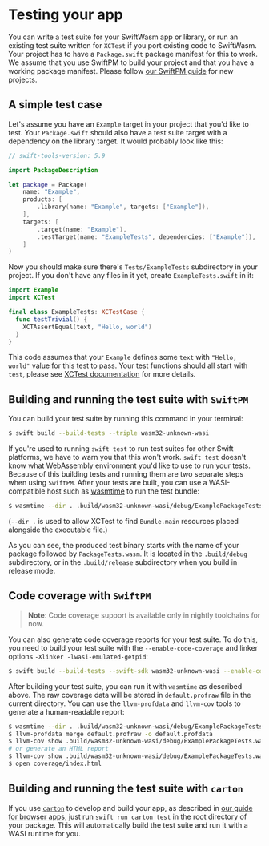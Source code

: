 # Testing your app

You can write a test suite for your SwiftWasm app or library, or run an existing test suite
written for `XCTest` if you port existing code to SwiftWasm. Your project has to have a
`Package.swift` package manifest for this to work. We assume that you use SwiftPM to build your
project and that you have a working package manifest. Please follow [our SwiftPM guide](./swift-package.md) for new projects.

## A simple test case

Let's assume you have an `Example` target in your project that you'd like to test. Your
`Package.swift` should also have a test suite target with a dependency on the library target. It
would probably look like this:

```swift
// swift-tools-version: 5.9

import PackageDescription

let package = Package(
    name: "Example",
    products: [
        .library(name: "Example", targets: ["Example"]),
    ],
    targets: [
        .target(name: "Example"),
        .testTarget(name: "ExampleTests", dependencies: ["Example"]),
    ]
)
```

Now you should make sure there's `Tests/ExampleTests` subdirectory in your project.
If you don't have any files in it yet, create `ExampleTests.swift` in it:

```swift
import Example
import XCTest

final class ExampleTests: XCTestCase {
  func testTrivial() {
    XCTAssertEqual(text, "Hello, world")
  }
}
```

This code assumes that your `Example` defines some `text` with `"Hello, world"` value
for this test to pass. Your test functions should all start with `test`, please see [XCTest 
documentation](https://developer.apple.com/documentation/xctest/defining_test_cases_and_test_methods)
for more details.

## Building and running the test suite with `SwiftPM`

You can build your test suite by running this command in your terminal:

```sh
$ swift build --build-tests --triple wasm32-unknown-wasi
```

If you're used to running `swift test` to run test suites for other Swift platforms, we have to
warn you that this won't work. `swift test` doesn't know what WebAssembly environment you'd like to 
use to run your tests. Because of this building tests and running them are two separate steps when
using `SwiftPM`. After your tests are built, you can use a WASI-compatible host such as
[wasmtime](https://wasmtime.dev/) to run the test bundle:

```sh
$ wasmtime --dir . .build/wasm32-unknown-wasi/debug/ExamplePackageTests.wasm
```

(`--dir .` is used to allow XCTest to find `Bundle.main` resources placed alongside the executable file.)

As you can see, the produced test binary starts with the name of your package followed by
`PackageTests.wasm`. It is located in the `.build/debug` subdirectory, or in the `.build/release`
subdirectory when you build in release mode.

## Code coverage with `SwiftPM`

> **Note**: Code coverage support is available only in nightly toolchains for now.

You can also generate code coverage reports for your test suite. To do this, you need to build your
test suite with the `--enable-code-coverage` and linker options `-Xlinker -lwasi-emulated-getpid`:

```sh
$ swift build --build-tests --swift-sdk wasm32-unknown-wasi --enable-code-coverage -Xlinker -lwasi-emulated-getpid
```

After building your test suite, you can run it with `wasmtime` as described above. The raw coverage
data will be stored in `default.profraw` file in the current directory. You can use the `llvm-profdata`
and `llvm-cov` tools to generate a human-readable report:

```sh
$ wasmtime --dir . .build/wasm32-unknown-wasi/debug/ExamplePackageTests.wasm
$ llvm-profdata merge default.profraw -o default.profdata
$ llvm-cov show .build/wasm32-unknown-wasi/debug/ExamplePackageTests.wasm -instr-profile=default.profdata
# or generate an HTML report
$ llvm-cov show .build/wasm32-unknown-wasi/debug/ExamplePackageTests.wasm -instr-profile=default.profdata --format=html -o coverage
$ open coverage/index.html
```

## Building and running the test suite with `carton`

If you use [`carton`](https://carton.dev) to develop and build your app, as described in [our guide
for browser apps](./browser-app.md), just run `swift run carton test` in the
root directory of your package. This will automatically build the test suite and run it with a WASI runtime for you.
